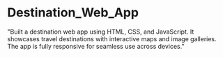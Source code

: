 # Destination_Web_App
"Built a destination web app using HTML, CSS, and JavaScript. It showcases travel destinations with interactive maps and image galleries. The app is fully responsive for seamless use across devices."
